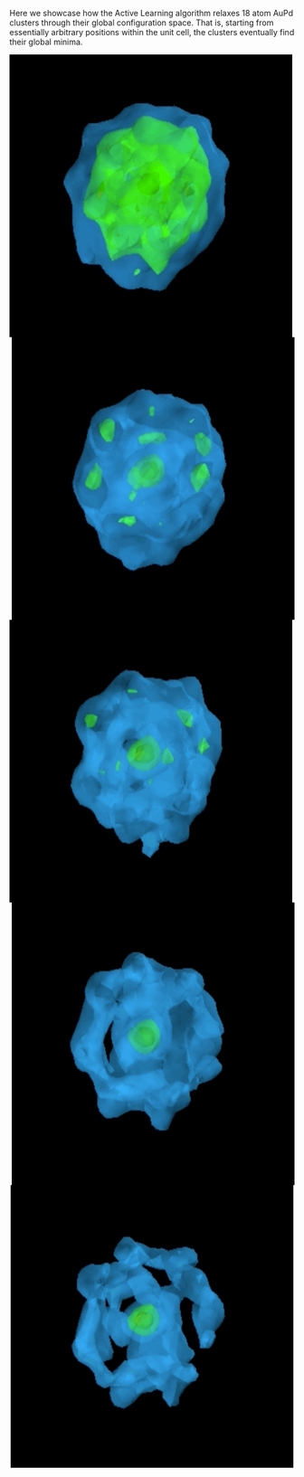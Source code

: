 Here we showcase how the Active Learning algorithm relaxes 18 atom AuPd clusters through their global configuration space.
That is, starting from essentially arbitrary positions within the unit cell, the clusters eventually find their global minima.


<img align="left" width="500" height="500" src="ga1.gif">   <img align="right" width="500" height="500" src="ga2.gif">













<img align="left" width="500" height="500" src="ga3.gif">   <img align="right" width="500" height="500" src="ga4.gif">














<p align="center">
  <img width="500" height="500" src="ga5.gif">
</p>
